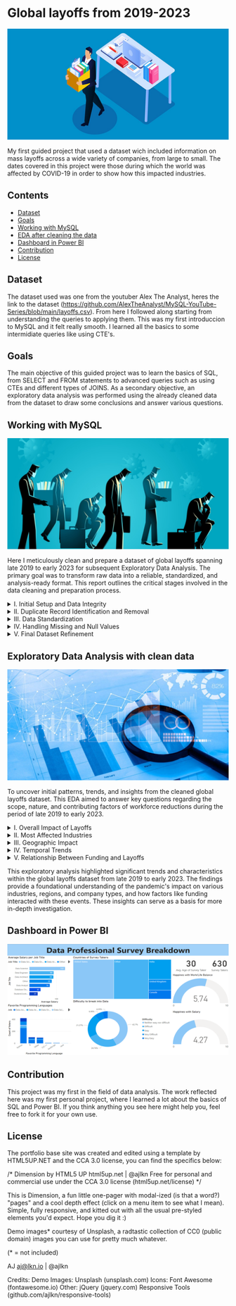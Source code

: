 # Global layoffs from 2019-2023

![First-ETL-EDA-Project](https://github.com/jdmavod/First-ETL-EDA-Project/blob/main/images/layoffs-work.png)

My first guided project that used a dataset wich included information on mass layoffs across a wide variety of companies, from large to small. The dates covered in this project were those during which the world was affected by COVID-19 in order to show how this impacted industries.

## Contents

- [Dataset](#dataset)
- [Goals](#goals)
- [Working with MySQL](#mysql)
- [EDA after cleaning the data](#eda)
- [Dashboard in Power BI](#powerbi)
- [Contribution](contribution)
- [License](#license)

## Dataset <a id="dataset"></a>
The dataset used was one from the youtuber Alex The Analyst, heres the link to the dataset (https://github.com/AlexTheAnalyst/MySQL-YouTube-Series/blob/main/layoffs.csv). From here I followed along starting from understanding the queries to applying them. This was my first introduccion to MySQL and it felt really smooth. I learned all the basics to some intermidiate queries like using CTE's.

## Goals <a id="goals"></a>
The main objective of this guided project was to learn the basics of SQL, from SELECT and FROM statements to advanced queries such as using CTEs and different types of JOINS. As a secondary objective, an exploratory data analysis was performed using the already cleaned data from the dataset to draw some conclusions and answer various questions.

## Working with MySQL <a id="mysql"></a>
![First-ETL-EDA-Project](https://github.com/jdmavod/First-ETL-EDA-Project/blob/main/images/sql-work.png)

Here I meticulously clean and prepare a dataset of global layoffs spanning late 2019 to early 2023 for subsequent Exploratory Data Analysis. The primary goal was to transform raw data into a reliable, standardized, and analysis-ready format. This report outlines the critical stages involved in the data cleaning and preparation process.<br>

<details>
  <summary>I. Initial Setup and Data Integrity</summary><br>
	Objective: To ensure the original dataset remained untouched and to provide a safe working environment for data manipulation.<br><br>
	Action: A duplicate of the original layoffs table, named layoffs_duplicate, was created. This common practice safeguards the source data, which is often live and utilized by multiple users in a business environment.<br><br>
</details>
<details>
  <summary>II. Duplicate Record Identification and Removal</summary><br>
	Objective: To enhance data accuracy by identifying and eliminating redundant records<br><br>
	Action:<br>
	1.- A Common Table Expression (CTE) was employed, utilizing the ROW_NUMBER() window function. This function partitioned data by key columns to assign a sequential integer to each row within its partition.<br><br>
	2.- Analysis of the CTE output revealed duplicate entries.<br><br>
	3.- To manage the cleaning process effectively, a third table, layoffs_duplicate2, was created. This table included the row_num column, facilitating targeted deletion of duplicates.<br><br>
	4.- Duplicate records (where row_num > 1) were then systematically removed from layoffs_duplicate2.<br><br>
</details>
<details>
	<summary>III. Data Standardization</summary><br>
	Objective: To ensure consistency in data representation across various fields, making the data more reliable and easier to analyze.<br><br>
	Action:<br>
	1.- Textual Data Normalization: Various columns underwent standardization. This involved TRIMming leading/trailing whitespace and correcting inconsistencies.<br><br>
	2.- Date Column Transformation: The date column, initially of a TEXT (string) data type, was converted to a DATE data type. This is crucial for accurate chronological analysis and time-series operations.<br><br>
</details>
<details>
	<summary>IV. Handling Missing and Null Values</summary><br>
	Objective: To address empty or null values systematically, thereby improving the dataset's completeness and analytical value.<br><br>
	Action:<br>
	1.- Empty string values in relevant columns were first converted to NULL to ensure uniform handling of missing data.<br><br>
	2.- A SELF JOIN was performed on the layoffs_duplicate2 table, using the company field as the join key. This allowed for the imputation of missing industry information by leveraging non-null industry data from other records pertaining to the same company.<br><br>
</details>
<details>
	<summary>V. Final Dataset Refinement</summary><br>
	Objective: To streamline the dataset for the upcoming EDA phase by removing columns deemed unnecessary or unreliable.<br><br>
	Action:<br>
	1.- total_laid_off and percentage_laid_off: These columns were removed due to a significant number of null values. Retaining them could lead to unreliable insights or misleading visualizations in a potential dashboard, thus they were considered redundant for the planned analysis.<br><br>
	2.- row_number: This column was auxiliary, created specifically for the duplicate removal process. Having served its purpose, it was no longer needed for the subsequent EDA.<br><br>
</details>

## Exploratory Data Analysis with clean data<a id="eda"></a>
![First-ETL-EDA-Project](https://github.com/jdmavod/First-ETL-EDA-Project/blob/main/images/eda-results.png)

To uncover initial patterns, trends, and insights from the cleaned global layoffs dataset. This EDA aimed to answer key questions regarding the scope, nature, and contributing factors of workforce reductions during the period of late 2019 to early 2023.<br>

<details>
	<summary>I. Overall Impact of Layoffs</summary><br>
	1.- Extreme Cases: A notable finding was the occurrence of companies laying off their entire workforce (100% of staff), including some that had previously secured significant funding.<br><br>
	2.- Critical Period: Layoffs were predominantly concentrated between 2020 and 2023, coinciding with the COVID-19 pandemic and its subsequent economic repercussions.<br><br>
	3.- Vulnerability Despite Funding: The data suggests that even well-funded businesses were not immune to the severe economic impact of the COVID-19 crisis, with some ceasing operations entirely.<br><br>
</details>
<details>
	<summary>II. Most Affected Industries</summary><br>
	1.- High-Impact Sectors: Consumer, Retail, and Transportation industries experienced the most substantial impact from layoffs. These sectors often rely on direct consumer interaction, which was heavily disrupted.<br><br>
	2.- Recurring Layoffs: Certain companies appeared repeatedly in top layoff figures across different years, potentially indicating deeper structural issues within those businesses or persistent crises in their respective sectors.<br><br>
</details>
<details>
	<summary>III. Geographic Impact</summary><br>
	1.- Leading Countries: The United States registered the highest total number of layoffs. European nations, including Germany and the United Kingdom, also featured prominently.<br><br>
	2.- Company Stage as a Factor: Post-IPO (publicly traded) companies accounted for a larger share of layoffs compared to early-stage startups. This suggests that larger, more established companies in competitive economies undertook significant cost-cutting measures.<br><br>
</details>
<details>
	<summary>IV. Temporal Trends</summary><br>
	1.- Initial Peak: The highest number of layoffs occurred in March 2020, at the onset of the COVID-19 pandemic.<br><br>
	2.- Subsequent Waves: While the initial shock was significant, smaller waves of layoffs were observed in 2022 and 2023, indicating a prolonged "ripple effect" of the initial crisis.<br><br>
	3.- Progressive Accumulation: The cumulative sum of layoffs demonstrated a substantial increase (48%) between 2020 and 2023, underscoring the sustained impact on the workforce.<br><br>
</details>
<details>
	<summary>V. Relationship Between Funding and Layoffs</summary><br>
	1.- Funding Paradox: A counterintuitive finding was that some companies laying off 100% of their staff had previously raised substantial capital (e.g., over $500 million).<br><br>
	2.- No Direct Correlation: The analysis did not reveal a clear, direct correlation between the amount of funding a company had raised and the extent of its layoffs. Companies with less funding were also observed to have survived.<br><br>
	3.- Insight: This suggests that capital injection alone is not a definitive safeguard against business failure or large-scale layoffs, and adaptability may play a more crucial role.<br><br>
</details>

This exploratory analysis highlighted significant trends and characteristics within the global layoffs dataset from late 2019 to early 2023. The findings provide a foundational understanding of the pandemic's impact on various industries, regions, and company types, and how factors like funding interacted with these events. These insights can serve as a basis for more in-depth investigation.

## Dashboard in Power BI <a id="powerbi"></a>
![First-ETL-EDA-Project](https://github.com/jdmavod/First-ETL-EDA-Project/blob/main/images/bi-dashboard.png)

## Contribution <a id="contribution"></a>
This project was my first in the field of data analysis. The work reflected here was my first personal project, where I learned a lot about the basics of SQL and Power BI. If you think anything you see here might help you, feel free to fork it for your own use.

## License <a id="license"></a>
The portfolio base site was created and edited using a template by HTML5UP.NET and the CCA 3.0 license, you can find the specifics below:

/*
	Dimension by HTML5 UP
	html5up.net | @ajlkn
	Free for personal and commercial use under the CCA 3.0 license (html5up.net/license)
*/


This is Dimension, a fun little one-pager with modal-ized (is that a word?) "pages" and a cool depth effect (click on a menu item to see what I mean). Simple, fully
responsive, and kitted out with all the usual pre-styled elements you'd expect. Hope you dig it :)

Demo images* courtesy of Unsplash, a radtastic collection of CC0 (public domain) images you can use for pretty much whatever.

(* = not included)

AJ
aj@lkn.io | @ajlkn

Credits:
	Demo Images:
		Unsplash (unsplash.com)
	Icons:
		Font Awesome (fontawesome.io)
	Other:
		jQuery (jquery.com)
		Responsive Tools (github.com/ajlkn/responsive-tools)
